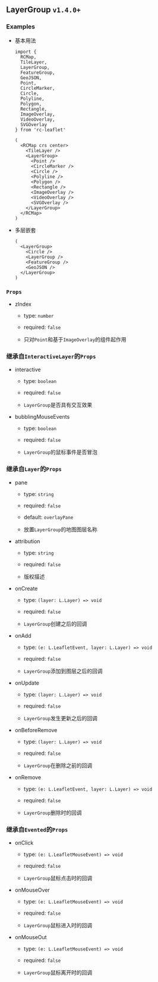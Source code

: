 ## LayerGroup `v1.4.0+`

### Examples

- 基本用法

  ```tsx
  import {
    RCMap,
    TileLayer,
    LayerGroup,
    FeatureGroup,
    GeoJSON,
    Point,
    CircleMarker,
    Circle,
    Polyline,
    Polygon,
    Rectangle,
    ImageOverlay,
    VideoOverlay,
    SVGOverlay
  } from 'rc-leaflet'

  (
    <RCMap crs center>
      <TileLayer />
      <LayerGroup>
        <Point />
        <CircleMarker />
        <Circle />
        <Polyline />
        <Polygon />
        <Rectangle />
        <ImageOverlay />
        <VideoOverlay />
        <SVGOverlay />
      </LayerGroup>
    </RCMap>
  )
  ```

- 多层嵌套

  ```tsx
  (
    <LayerGroup>
      <Circle />
      <LayerGroup />
      <FeatureGroup />
      <GeoJSON />
    </LayerGroup>
  )
  ```

### `Props`

- zIndex

  - type: `number`

  - required: `false`

  - 只对`Point`和基于`ImageOverlay`的组件起作用

### 继承自`InteractiveLayer`的`Props`

- interactive

  - type: `boolean`

  - required: `false`

  - `LayerGroup`是否具有交互效果

- bubblingMouseEvents

  - type: `boolean`

  - required: `false`

  - `LayerGroup`的鼠标事件是否冒泡

### 继承自`Layer`的`Props`

- pane

  - type: `string`

  - required: `false`

  - default: `overlayPane`

  - 放置`LayerGroup`的地图图层名称

- attribution

  - type: `string`

  - required: `false`

  - 版权描述

- onCreate

  - type: `(layer: L.Layer) => void`

  - required: `false`

  - `LayerGroup`创建之后的回调

- onAdd

  - type: `(e: L.LeafletEvent, layer: L.Layer) => void`

  - required: `false`

  - `LayerGroup`添加到图层之后的回调

- onUpdate

  - type: `(layer: L.Layer) => void`

  - required: `false`

  - `LayerGroup`发生更新之后的回调

- onBeforeRemove

  - type: `(layer: L.Layer) => void`

  - required: `false`

  - `LayerGroup`在删除之前的回调

- onRemove

  - type: `(e: L.LeafletEvent, layer: L.Layer) => void`

  - required: `false`

  - `LayerGroup`删除时的回调

### 继承自`Evented`的`Props`

- onClick

  - type: `(e: L.LeafletMouseEvent) => void`

  - required: `false`

  - `LayerGroup`鼠标点击时的回调

- onMouseOver

  - type: `(e: L.LeafletMouseEvent) => void`

  - required: `false`

  - `LayerGroup`鼠标进入时的回调

- onMouseOut

  - type: `(e: L.LeafletMouseEvent) => void`

  - required: `false`

  - `LayerGroup`鼠标离开时的回调
